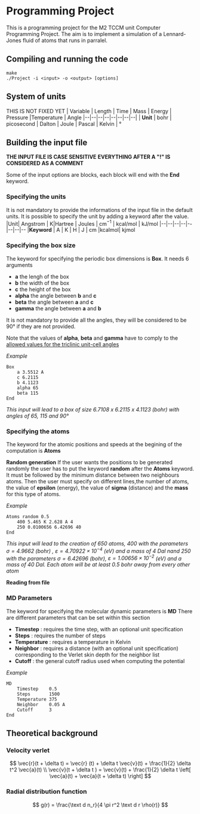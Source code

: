 # Programming Project

This is a programming project for the M2 TCCM unit Computer Programming Project. 
The aim is to implement a simulation of a Lennard-Jones fluid of atoms that runs in parralel.

## Compiling and running the code

    make 
    ./Project -i <input> -o <output> [options]

## System of units

THIS IS NOT FIXED YET
| Variable | Length   | Time |  Mass | Energy | Pressure |Temperature | Angle
|--|--|--|--|--|--|--|--|
| **Unit** | bohr  | picosecond | Dalton | Joule | Pascal | Kelvin | °

## Building the input file

  **THE INPUT FILE IS CASE SENSITIVE**
  **EVERYTHING AFTER A "!" IS CONSIDERED AS A COMMENT**

Some of the input options are blocks, each block will end with the **End** keyword.

### Specifying the units

It is not mandatory to provide the informations of the input file in the default units. It is possible to specify the unit by adding a keyword after the value.
|Unit| Angstrom  | K|Hartree | Joules | cm$^{-1}$ | kcal/mol | kJ/mol
|--|--|--|--|--|--|--|--
|**Keyword**  | A | K | H | J | cm |kcalmol| kjmol 


### Specifying the box size

The keyword for specifying the periodic box dimensions is **Box**. It needs 6 arguments 

 - **a** the lengh of the box
 - **b** the width of the box
 - **c** the height of the box
 - **alpha** the angle between **b** and **c**
 - **beta** the angle between **a** and **c**
 - **gamma** the angle between **a** and **b**

It is not mandatory to provide all the angles, they will be considered to be 90° if they are not provided.

Note that the values of **alpha**, **beta** and **gamma** have to comply to the [allowed  values for the triclinic unit-cell angles ](https://doi.org/10.1107/S0108767310044296)

*Example*

    Box
	    a 3.5512 A
	    c 6.2115
	    b 4.1123
	    alpha 65
	    beta 115
    End
*This input will lead to a box of size 6.7108 x 6.2115 x 4.1123 (bohr)  with angles of 65, 115 and 90°*

### Specifying the atoms
The keyword for the atomic positions and speeds at the begining of the computation is **Atoms** 

**Random generation**
If the user wants the positions to be generated randomly the user has to put the keyword **random** after the **Atoms** keyword. It must be followed by the minimum distance between two neighbours atoms.
Then the user must specify on different lines,the number of atoms, the value of **epsilon** (energy), the value of **sigma** (distance) and the **mass** for this type of atoms.

*Example*
	
	Atoms random 0.5
		400 5.465 K 2.628 A 4
		250 0.0100656 6.42696 40
	End
*This input will lead to the creation of 650 atoms, 400 with the parameters $\sigma = 4.9662$ (bohr) , $\varepsilon = 4.70922\times 10^{-4}$ (eV) and a mass of 4 Dal nand 250 with the parameters $\sigma = 6.42696$ (bohr), $\varepsilon = 1.00656 \times 10^{-2}$ (eV) and a mass of 40 Dal. Each atom will be at least 0.5 bohr away from every other atom*

**Reading from file**

### MD Parameters
The keyword for specifying the molecular dynamic parameters is **MD**
There are different parameters that can be set within this section

 - **Timestep** : requires the time step, with an optional unit specification
 - **Steps** : requires the number of steps 
 - **Temperature** : requires a temperature in Kelvin
 - **Neighbor** : requires a distance (with an optional unit specification) corresponding to the Verlet skin depth for the neighbor list
 - **Cutoff** : the general cutoff radius used when computing the potential

*Example*

	MD
		Timestep	0.5
		Steps		1500
		Temperature	375
		Neighbor	0.05 A
		Cutoff		3
	End

## Theoretical background

### Velocity verlet
$$
\vec{r}(t + \delta t) = \vec{r} (t) + \delta t \vec{v}(t) + \frac{1}{2} \delta t^2 \vec{a}(t) \\
\vec{v}(t + \delta t ) = \vec{v}(t) + \frac{1}{2} \delta t \left[ \vec{a}(t) + \vec{a}(t + \delta t)  \right]
$$

### Radial distribution function

$$
g(r) = \frac{\text d n_r}{4 \pi r^2 \text d r  \rho(r)}
$$

